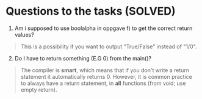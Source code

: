 # Questions to the tasks (SOLVED)

1. Am i supposed to use boolalpha in oppgave f) to get the correct return values?
> This is a possibility if you want to output "True/False" instead of "1/0". 
2. Do I have to return something (E.G 0) from the main()?
> The compiler is **smart**, which means that if you don't write a return statement it automatically returns 0.
> However, it is common practice to always have a return statement, in **all** functions (from void; use empty return). 
